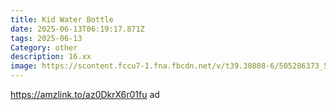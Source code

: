 ```yaml
---
title: Kid Water Bottle
date: 2025-06-13T06:19:17.871Z
tags: 2025-06-13
Category: other
description: 16.xx
image: https://scontent.fccu7-1.fna.fbcdn.net/v/t39.30808-6/505286373_579901775154308_3034560513122060271_n.jpg?stp=dst-jpg_s600x600_tt6&_nc_cat=103&ccb=1-7&_nc_sid=aa7b47&_nc_ohc=tSYD3bLewwwQ7kNvwGtkrIm&_nc_oc=AdmR7tb6pLJgEwKixaaQl5BT7jVW_Gb2Q-m7g8nGnkII6BO7Fdk5WMF6uPEV0xfqg0yVxuaJuZACKI1AmYtck6B_&_nc_zt=23&_nc_ht=scontent.fccu7-1.fna&_nc_gid=61dtNpHeS1RA5W3VO6CtTw&oh=00_AfMg28pF7DjGXyHqj0K_VpKNUjFccm_gWKX2tlR_vhf3fw&oe=68518065
---
```

https://amzlink.to/az0DkrX6r01fu ad